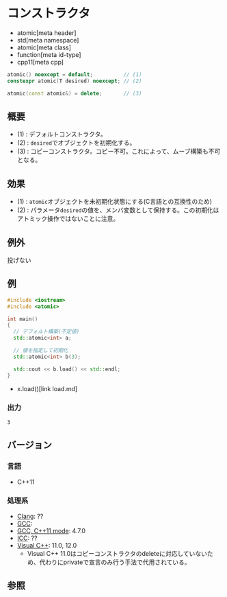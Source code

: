 # コンストラクタ
* atomic[meta header]
* std[meta namespace]
* atomic[meta class]
* function[meta id-type]
* cpp11[meta cpp]

```cpp
atomic() noexcept = default;          // (1)
constexpr atomic(T desired) noexcept; // (2)

atomic(const atomic&) = delete;       // (3)
```

## 概要
- (1) : デフォルトコンストラクタ。
- (2) : `desired`でオブジェクトを初期化する。
- (3) : コピーコンストラクタ。コピー不可。これによって、ムーブ構築も不可となる。


## 効果
- (1) : `atomic`オブジェクトを未初期化状態にする(C言語との互換性のため)
- (2) : パラメータ`desired`の値を、メンバ変数として保持する。この初期化はアトミック操作ではないことに注意。


## 例外
投げない


## 例
```cpp
#include <iostream>
#include <atomic>

int main()
{
  // デフォルト構築(不定値)
  std::atomic<int> a;

  // 値を指定して初期化
  std::atomic<int> b(3);

  std::cout << b.load() << std::endl;
}
```
* x.load()[link load.md]


### 出力
```
3
```

## バージョン
### 言語
- C++11

### 処理系
- [Clang](/implementation.md#clang): ??
- [GCC](/implementation.md#gcc): 
- [GCC, C++11 mode](/implementation.md#gcc): 4.7.0
- [ICC](/implementation.md#icc): ??
- [Visual C++](/implementation.md#visual_cpp): 11.0, 12.0
	- Visual C++ 11.0はコピーコンストラクタのdeleteに対応していないため、代わりにprivateで宣言のみ行う手法で代用されている。


## 参照


